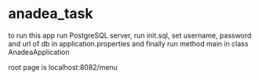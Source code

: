 # anadea_task

to run this app run PostgreSQL server, run init.sql, set username, password and url of db in application.properties and finally run method main in class AnadeaApplication

root page is localhost:8082/menu
